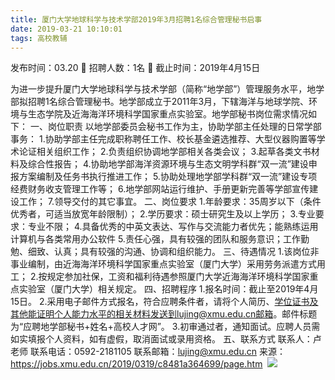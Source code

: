 ```yaml
---
title: 厦门大学地球科学与技术学部2019年3月招聘1名综合管理秘书启事
date: 2019-03-21 10:10:01
tags: 高校教辅
---
```

发布时间：03.20   🌟   招聘人数：1名   🌈   截止时间：2019年4月15日
<!-- more -->
为进一步提升厦门大学地球科学与技术学部（简称“地学部”）管理服务水平，地学部拟招聘1名综合管理秘书。地学部成立于2011年3月，下辖海洋与地球学院、环境与生态学院及近海海洋环境科学国家重点实验室。地学部秘书岗位需求情况如下：
一、岗位职责
以地学部委员会秘书工作为主，协助学部主任处理的日常学部事务：
1.协助学部主任完成职称聘任工作、校长基金遴选推荐、大型仪器购置等学术论证相关组织工作；
2.负责组织协调地学部相关各类会议；
3.起草各类文书材料及综合性报告；
4.协助地学部海洋资源环境与生态文明学科群“双一流”建设申报方案编制及任务书执行推进工作；
5.协助处理地学部学科群“双一流”建设专项经费财务收支管理工作等；
6.地学部网站运行维护、手册更新完善等学部宣传建设工作；
7.领导交付的其它事宜。
二、岗位要求
1.年龄要求：35周岁以下（条件优秀者，可适当放宽年龄限制）；
2.学历要求：硕士研究生及以上学历；
3.专业要求：专业不限；
4.具备优秀的中英文表达、写作与交流能力者优先；能熟练运用计算机与各类常用办公软件
5.责任心强，具有较强的团队和服务意识；工作勤勉、细致、认真；具有较强的沟通、协调和组织能力。
三、待遇情况
1.该岗位非事业编制，由近海海洋环境科学国家重点实验室（厦门大学）采用劳务派遣方式用工；
2.按规定参加社保，工资和福利待遇参照厦门大学近海海洋环境科学国家重点实验室（厦门大学）相关规定。
四、招聘程序
1.报名时间：截止至2019年4月15日。
2.采用电子邮件方式报名，符合应聘条件者，请将个人简历、学位证书及其他能证明个人能力水平的相关材料发送到lujing@xmu.edu.cn邮箱。邮件标题为“应聘地学部秘书+姓名+高校人才网”。
3.初审通过者，通知面试。应聘人员需如实填报个人资料，如有虚假，取消面试或录用资格。
五、联系方式
联系人：卢老师
联系电话：0592-2181105
联系邮箱：lujing@xmu.edu.cn
来源：
https://jobs.xmu.edu.cn/2019/0319/c8481a364699/page.htm
 ![](https://cdn.weiweiblog.cn/20181015134814.png)